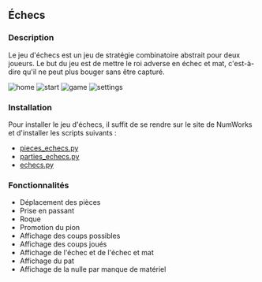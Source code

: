 ## Échecs

### Description

Le jeu d'échecs est un jeu de stratégie combinatoire abstrait pour deux joueurs. Le but du jeu est de mettre le roi adverse en échec et mat, c'est-à-dire qu'il ne peut plus bouger sans être capturé.

![home](./assets/home.jpg) ![start](./assets/start.jpg) ![game](./assets/game.jpg) ![settings](./assets/settings.jpg)
### Installation

Pour installer le jeu d'échecs, il suffit de se rendre sur le site de NumWorks et d'installer les scripts suivants :
- [pieces_echecs.py](https://my.numworks.com/python/caucaucybu/pieces_echecs.py)
- [parties_echecs.py](https://my.numworks.com/python/caucaucybu/parties_echecs.py)
- [echecs.py](https://my.numworks.com/python/caucaucybu/echecs.py)

### Fonctionnalités

- Déplacement des pièces
- Prise en passant
- Roque
- Promotion du pion
- Affichage des coups possibles
- Affichage des coups joués
- Affichage de l'échec et de l'échec et mat
- Affichage du pat
- Affichage de la nulle par manque de matériel